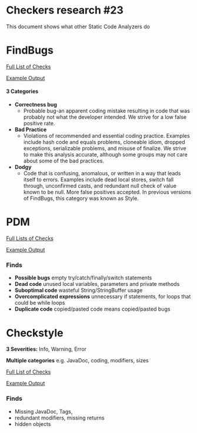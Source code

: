 # Checkers research #23
This document shows what other Static Code Analyzers do
# FindBugs
[Full List of Checks](http://findbugs.sourceforge.net/bugDescriptions.html)

[Example Output](http://maven.apache.org/plugins/maven-checkstyle-plugin/findbugs.html)
#### 3 Categories
* __Correctness bug__
    * Probable bug-an apparent coding mistake resulting in code that was probably not what the developer intended. We strive for a low false positive rate.
* __Bad Practice__
    * Violations of recommended and essential coding practice. Examples include hash code and equals problems, cloneable idiom, dropped exceptions, serializable problems, and misuse of finalize. We strive to make this analysis accurate, although some groups may not care about some of the bad practices.
* __Dodgy__
    * Code that is confusing, anomalous, or written in a way that leads itself to errors. Examples include dead local stores, switch fall through, unconfirmed casts, and redundant null check of value known to be null. More false positives accepted. In previous versions of FindBugs, this category was known as Style.

# PDM

[Full Lists of Checks](http://pmd.sourceforge.net/pmd-5.0.4/rules/index.html)

[Example Output](http://maven.apache.org/plugins/maven-checkstyle-plugin/pmd.html)
### Finds
* __Possible bugs__ empty try/catch/finally/switch statements
* __Dead code__ unused local variables, parameters and private methods
* __Suboptimal code__ wasteful String/StringBuffer usage
* __Overcomplicated expressions__ unnecessary if statements, for loops that could be while loops
* __Duplicate code__ copied/pasted code means copied/pasted bugs

# Checkstyle
__3 Severities:__ Info, Warning, Error

__Multiple categories__ e.g. JavaDoc, coding, modifiers, sizes

[Full List of Checks](http://checkstyle.sourceforge.net/checks.html)

[Example Output](http://maven.apache.org/plugins/maven-checkstyle-plugin/checkstyle.html)
### Finds
* Missing JavaDoc, Tags,
* redundant modifiers, missing returns
* hidden objects
